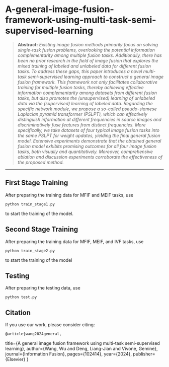 # A-general-image-fusion-framework-using-multi-task-semi-supervised-learning
> **Abstract:** *Existing image fusion methods primarily focus on solving single-task fusion problems, overlooking the potential
information complementarity among multiple fusion tasks. Additionally, there has been no prior research in
the field of image fusion that explores the mixed training of labeled and unlabeled data for different fusion
tasks. To address these gaps, this paper introduces a novel multi-task semi-supervised learning approach to
construct a general image fusion framework. This framework not only facilitates collaborative training for
multiple fusion tasks, thereby achieving effective information complementarity among datasets from different
fusion tasks, but also promotes the (unsupervised) learning of unlabeled data via the (supervised) learning
of labeled data. Regarding the specific network module, we propose a so-called pseudo-siamese Laplacian
pyramid transformer (PSLPT), which can effectively distinguish information at different frequencies in source
images and discriminatively fuse features from distinct frequencies. More specifically, we take datasets of
four typical image fusion tasks into the same PSLPT for weight updates, yielding the final general fusion
model. Extensive experiments demonstrate that the obtained general fusion model exhibits promising outcomes
for all four image fusion tasks, both visually and quantitatively. Moreover, comprehensive ablation and
discussion experiments corroborate the effectiveness of the proposed method.* 
<hr />


## First Stage Training

After preparing the training data for MFIF and MEIF tasks, use 
```
python train_stage1.py
```
to start the training of the model.

## Second Stage Training

After preparing the training data for MFIF, MEIF, and IVF tasks, use 
```
python train_stage2.py
```
to start the training of the model

## Testing

After preparing the testing data, use
```
python test.py
```
## Citation
If you use our work, please consider citing:

    @article{wang2024general,
  title={A general image fusion framework using multi-task semi-supervised learning},
  author={Wang, Wu and Deng, Liang-Jian and Vivone, Gemine},
  journal={Information Fusion},
  pages={102414},
  year={2024},
  publisher={Elsevier}
}

